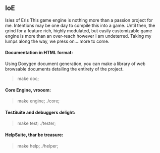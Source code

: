 ## IoE 
Isles of Eris
This game engine is nothing more than a passion project for me. Intentions may be one
day to compile this into a game. Until then, the grind for a feature rich, highly 
modulated, but easily customizable game engine is more than an over-reach however I am
undeterred. Taking my lumps along the way, we press on....more to come.

#### Documentation in HTML format: 
Using Doxygen document generation, you can make a library of web browsable documents
detailing the entirety of the project.
 > make doc;

#### Core Engine, vrooom: 
> make engine;
> ./core;

#### TestSuite and debuggers delight:
> make test;
> ./tester;

#### HelpSuite, thar be treasure: 
> make help;
> ./helper;
